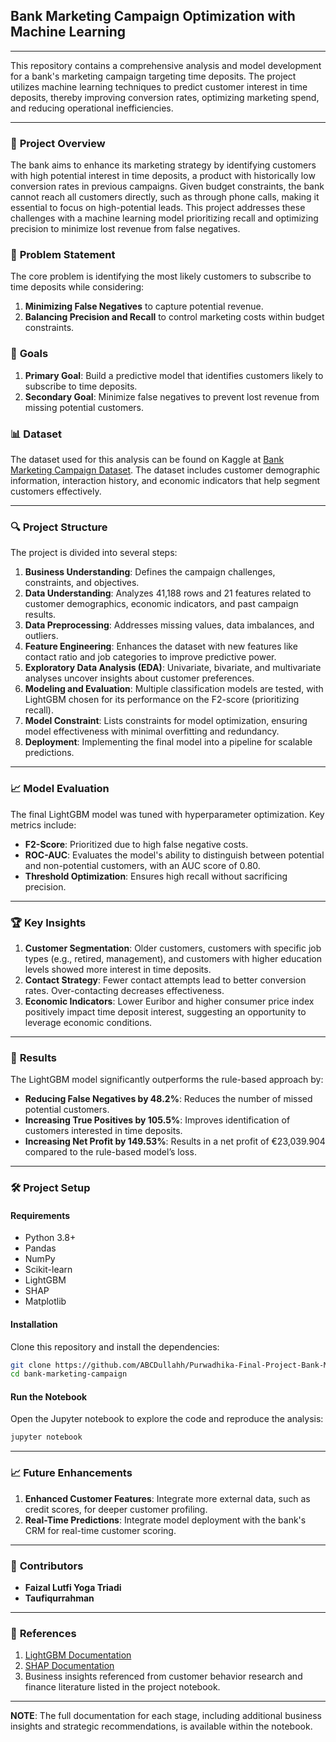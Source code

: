 ## Bank Marketing Campaign Optimization with Machine Learning

---

This repository contains a comprehensive analysis and model development for a bank's marketing campaign targeting time deposits. The project utilizes machine learning techniques to predict customer interest in time deposits, thereby improving conversion rates, optimizing marketing spend, and reducing operational inefficiencies.

---

### 📌 **Project Overview**

The bank aims to enhance its marketing strategy by identifying customers with high potential interest in time deposits, a product with historically low conversion rates in previous campaigns. Given budget constraints, the bank cannot reach all customers directly, such as through phone calls, making it essential to focus on high-potential leads. This project addresses these challenges with a machine learning model prioritizing recall and optimizing precision to minimize lost revenue from false negatives.

### 📝 **Problem Statement**

The core problem is identifying the most likely customers to subscribe to time deposits while considering:
1. **Minimizing False Negatives** to capture potential revenue.
2. **Balancing Precision and Recall** to control marketing costs within budget constraints.

### 🎯 **Goals**

1. **Primary Goal**: Build a predictive model that identifies customers likely to subscribe to time deposits.
2. **Secondary Goal**: Minimize false negatives to prevent lost revenue from missing potential customers.

### 📊 **Dataset**

The dataset used for this analysis can be found on Kaggle at [Bank Marketing Campaign Dataset](https://www.kaggle.com/datasets/volodymyrgavrysh/bank-marketing-campaigns-dataset/data). The dataset includes customer demographic information, interaction history, and economic indicators that help segment customers effectively.

---

### 🔍 **Project Structure**

The project is divided into several steps:

1. **Business Understanding**: Defines the campaign challenges, constraints, and objectives.
2. **Data Understanding**: Analyzes 41,188 rows and 21 features related to customer demographics, economic indicators, and past campaign results.
3. **Data Preprocessing**: Addresses missing values, data imbalances, and outliers.
4. **Feature Engineering**: Enhances the dataset with new features like contact ratio and job categories to improve predictive power.
5. **Exploratory Data Analysis (EDA)**: Univariate, bivariate, and multivariate analyses uncover insights about customer preferences.
6. **Modeling and Evaluation**: Multiple classification models are tested, with LightGBM chosen for its performance on the F2-score (prioritizing recall).
7. **Model Constraint**: Lists constraints for model optimization, ensuring model effectiveness with minimal overfitting and redundancy.
8. **Deployment**: Implementing the final model into a pipeline for scalable predictions.

---

### 📈 **Model Evaluation**

The final LightGBM model was tuned with hyperparameter optimization. Key metrics include:

- **F2-Score**: Prioritized due to high false negative costs.
- **ROC-AUC**: Evaluates the model's ability to distinguish between potential and non-potential customers, with an AUC score of 0.80.
- **Threshold Optimization**: Ensures high recall without sacrificing precision.

---

### 🏆 **Key Insights**

1. **Customer Segmentation**: Older customers, customers with specific job types (e.g., retired, management), and customers with higher education levels showed more interest in time deposits.
2. **Contact Strategy**: Fewer contact attempts lead to better conversion rates. Over-contacting decreases effectiveness.
3. **Economic Indicators**: Lower Euribor and higher consumer price index positively impact time deposit interest, suggesting an opportunity to leverage economic conditions.

---

### 🚀 **Results**

The LightGBM model significantly outperforms the rule-based approach by:

- **Reducing False Negatives by 48.2%**: Reduces the number of missed potential customers.
- **Increasing True Positives by 105.5%**: Improves identification of customers interested in time deposits.
- **Increasing Net Profit by 149.53%**: Results in a net profit of €23,039.904 compared to the rule-based model’s loss.

---

### 🛠 **Project Setup**

#### **Requirements**

- Python 3.8+
- Pandas
- NumPy
- Scikit-learn
- LightGBM
- SHAP
- Matplotlib

#### **Installation**

Clone this repository and install the dependencies:

```bash
git clone https://github.com/ABCDullahh/Purwadhika-Final-Project-Bank-Marketing-Campaign.git
cd bank-marketing-campaign
```

#### **Run the Notebook**

Open the Jupyter notebook to explore the code and reproduce the analysis:

```bash
jupyter notebook
```

---

### 📈 **Future Enhancements**

1. **Enhanced Customer Features**: Integrate more external data, such as credit scores, for deeper customer profiling.
2. **Real-Time Predictions**: Integrate model deployment with the bank's CRM for real-time customer scoring.

---

### 👥 **Contributors**

- **Faizal Lutfi Yoga Triadi**
- **Taufiqurrahman** 

---

### 📄 **References**

1. [LightGBM Documentation](https://lightgbm.readthedocs.io/en/latest/Parameters-Tuning.html)
2. [SHAP Documentation](https://github.com/slundberg/shap)
3. Business insights referenced from customer behavior research and finance literature listed in the project notebook.


---

**NOTE**: The full documentation for each stage, including additional business insights and strategic recommendations, is available within the notebook.

